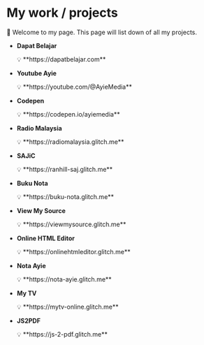 
# My work / projects

👋 Welcome to my page. This page will list down of all my projects.

- **Dapat Belajar**
    
    <aside>
    💡 **https://dapatbelajar.com**
    
    </aside>
    
- **Youtube Ayie**
    
    <aside>
    💡 **https://youtube.com/@AyieMedia**
    
    </aside>
    
- **Codepen**
    
    <aside>
    💡 **https://codepen.io/ayiemedia**
    
    </aside>
    
- **Radio Malaysia**
    
    <aside>
    💡 **https://radiomalaysia.glitch.me**
    
    </aside>
    
- **SAJiC**
    
    <aside>
    💡 **https://ranhill-saj.glitch.me**
    
    </aside>
    
- **Buku Nota**
    
    <aside>
    💡 **https://buku-nota.glitch.me**
    
    </aside>
    
- **View My Source**
    
    <aside>
    💡 **https://viewmysource.glitch.me**
    
    </aside>
    
- **Online HTML Editor**
    
    <aside>
    💡 **https://onlinehtmleditor.glitch.me**
    
    </aside>
    
- **Nota Ayie**
    
    <aside>
    💡 **https://nota-ayie.glitch.me**
    
    </aside>
    
- **My TV**
    
    <aside>
    💡 **https://mytv-online.glitch.me**
    
    </aside>
    
- **JS2PDF**
    
    <aside>
    💡 **https://js-2-pdf.glitch.me**
    
    </aside>
